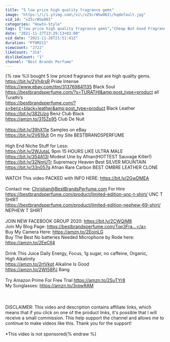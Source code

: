 ```yaml
---
title: "5 low price high quality fragrance gems"
image: "https:\/\/i.ytimg.com\/vi\/xZ5crWSw06I\/hqdefault.jpg"
vid_id: "xZ5crWSw06I"
categories: "Howto-Style"
tags: ["low price high quality fragrance gems","Cheap But Good Fragrances","Best Cheap Fragrances That Smell Expensive"]
date: "2021-11-27T23:39:13+03:00"
vid_date: "2021-11-26T21:51:41Z"
duration: "PT9M21S"
viewcount: "2722"
likeCount: "314"
dislikeCount: "1"
channel: "Best Brands Perfume"
---
```

{% raw %}I bought 5 low priced fragrance that are high quality gems.<br /><a rel="nofollow" target="blank" href="https://bit.ly/2Vh4rsR">https://bit.ly/2Vh4rsR</a> Pride Intense<br /><a rel="nofollow" target="blank" href="https://www.ebay.com/itm/313769841135">https://www.ebay.com/itm/313769841135</a> Black Soul<br /><a rel="nofollow" target="blank" href="https://bestbrandsperfume.com/?s=TURATHI&amp;post_type=product">https://bestbrandsperfume.com/?s=TURATHI&amp;post_type=product</a> all Turathi’s <br /><a rel="nofollow" target="blank" href="https://bestbrandsperfume.com/?s=benz+black+leather&amp;post_type=product">https://bestbrandsperfume.com/?s=benz+black+leather&amp;post_type=product</a>   Black Leather <br /><a rel="nofollow" target="blank" href="https://bit.ly/382IJzg">https://bit.ly/382IJzg</a> Benz Club Black <br /><a rel="nofollow" target="blank" href="https://amzn.to/315Zp95">https://amzn.to/315Zp95</a> Club De Nuit<br /><br /><a rel="nofollow" target="blank" href="https://bit.ly/39hX11e">https://bit.ly/39hX11e</a> Samples on eBay <br /><a rel="nofollow" target="blank" href="https://bit.ly/2V619Jt">https://bit.ly/2V619Jt</a>  On my Site BESTBRANDSPERFUME<br /><br />High End Niche Stuff for Less:<br /><a rel="nofollow" target="blank" href="https://bit.ly/2WJutaL">https://bit.ly/2WJutaL</a> 9pm 15 HOURS LIKE ULTRA MALE<br /> <a rel="nofollow" target="blank" href="https://bit.ly/354A13I">https://bit.ly/354A13I</a> Modest Une by Afnan(HOTTEST Sauvage Killer!)<br /> <a rel="nofollow" target="blank" href="https://bit.ly/32NmUTr">https://bit.ly/32NmUTr</a> Supremacy Heaven Best SILVER MOUNTAIN <br /><a rel="nofollow" target="blank" href="https://bit.ly/33n057q">https://bit.ly/33n057q</a> Afnan Rare Carbon BEST OMBRE LEATHER CLONE<br /><br />WATCH This video PACKED with INFO HERE: <a rel="nofollow" target="blank" href="https://bit.ly/2GwDMEA">https://bit.ly/2GwDMEA</a><br /><br />Contact me: Christian@BestBrandsPerfume.com For Hire <br /><a rel="nofollow" target="blank" href="https://bestbrandsperfume.com/product/limited-edition-unc-t-shirt/">https://bestbrandsperfume.com/product/limited-edition-unc-t-shirt/</a> UNC T SHIRT<br /><a rel="nofollow" target="blank" href="https://bestbrandsperfume.com/product/limited-edition-nephew-69-shirt/">https://bestbrandsperfume.com/product/limited-edition-nephew-69-shirt/</a>  NEPHEW T SHIRT<br /><br />JOIN NEW FACEBOOK GROUP 2020: <a rel="nofollow" target="blank" href="https://bit.ly/2CWQiM8">https://bit.ly/2CWQiM8</a> <br />Join My Blog Page: <a rel="nofollow" target="blank" href="https://bestbrandsperfume.com/Top3Fra...">https://bestbrandsperfume.com/Top3Fra...</a> <br />Buy My Camera Here: <a rel="nofollow" target="blank" href="https://amzn.to/2EoinLG">https://amzn.to/2EoinLG</a> <br />Buy The Best No batteries Needed Microphone by Rode here:<br /><a rel="nofollow" target="blank" href="https://amzn.to/2EeClI4">https://amzn.to/2EeClI4</a> <br /><br />Drink This Juice Daily Energy, Focus, 1g sugar, no caffeine, Organic, <br />High Alkalinity<br /> <a rel="nofollow" target="blank" href="https://amzn.to/2rtVkqt">https://amzn.to/2rtVkqt</a> Alkaline Is Good<br /> <a rel="nofollow" target="blank" href="https://amzn.to/2Wt58PJ">https://amzn.to/2Wt58PJ</a> Bang<br /><br />Try Amazon Prime For Free Trial <a rel="nofollow" target="blank" href="https://amzn.to/2SuTYr8">https://amzn.to/2SuTYr8</a> <br />My Sunglasses: <a rel="nofollow" target="blank" href="https://amzn.to/3rpwRAM">https://amzn.to/3rpwRAM</a> <br /> <br />  <br /><br />DISCLAIMER: This video and description contains affiliate links, which means that if you click on one of the product links, it's possible that I will receive a small commission. This help support the channel and allows me to continue to make videos like this. Thank you for the support! <br /><br />*This video is not sponsored{% endraw %}
